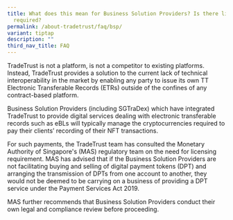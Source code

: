 ```yaml
---
title: What does this mean for Business Solution Providers? Is there licensing
  required?
permalink: /about-tradetrust/faq/bsp/
variant: tiptap
description: ""
third_nav_title: FAQ
---
```

<p>TradeTrust is not a platform, is not a competitor to existing platforms.
Instead, TradeTrust provides a solution to the current lack of technical
interoperability in the market by enabling any party to issue its own TT
Electronic Transferable Records (ETRs) outside of the confines of any contract-based
platform.</p>
<p>Business Solution Providers (including SGTraDex) which have integrated
TradeTrust to provide digital services dealing with electronic transferable
records such as eBLs will typically manage the cryptocurrencies required
to pay their clients’ recording of their NFT transactions.</p>
<p>For such payments, the TradeTrust team has consulted the Monetary Authority
of Singapore's (MAS) regulatory team on the need for licensing requirement.
MAS has advised that if the Business Solution Providers are not facilitating
buying and selling of digital payment tokens (DPT) and arranging the transmission
of DPTs from one account to another, they would not be deemed to be carrying
on a business of providing a DPT service under the Payment Services Act
2019.</p>
<p>MAS further recommends that Business Solution Providers conduct their
own legal and compliance review before proceeding.</p>
<p></p>